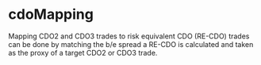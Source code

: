 # cdoMapping
Mapping CDO2 and CDO3 trades to risk equivalent CDO (RE-CDO) trades can be done by matching the b/e spread a RE-CDO is calculated and taken as the proxy of a target CDO2 or CDO3 trade.  
